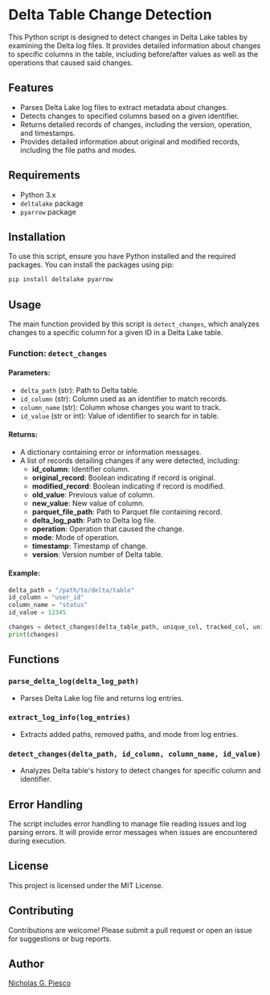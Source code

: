 # Delta Table Change Detection

This Python script is designed to detect changes in Delta Lake tables by examining the Delta log files. It provides detailed information about changes to specific columns in the table, including before/after values as well as the operations that caused said changes.

## Features

- Parses Delta Lake log files to extract metadata about changes.
- Detects changes to specified columns based on a given identifier.
- Returns detailed records of changes, including the version, operation, and timestamps.
- Provides detailed information about original and modified records, including the file paths and modes.

## Requirements

- Python 3.x
- `deltalake` package
- `pyarrow` package

## Installation

To use this script, ensure you have Python installed and the required packages. You can install the packages using pip:

```bash
pip install deltalake pyarrow
```

## Usage

The main function provided by this script is `detect_changes`, which analyzes changes to a specific column for a given ID in a Delta Lake table.

### Function: `detect_changes`

#### Parameters:

- `delta_path` (str): Path to Delta table.
- `id_column` (str): Column used as an identifier to match records.
- `column_name` (str): Column whose changes you want to track.
- `id_value` (str or int): Value of identifier to search for in table.

#### Returns:

- A dictionary containing error or information messages.
- A list of records detailing changes if any were detected, including:
  - **id_column**: Identifier column.
  - **original_record**: Boolean indicating if record is original.
  - **modified_record**: Boolean indicating if record is modified.
  - **old_value**: Previous value of column.
  - **new_value**: New value of column.
  - **parquet_file_path**: Path to Parquet file containing record.
  - **delta_log_path**: Path to Delta log file.
  - **operation**: Operation that caused the change.
  - **mode**: Mode of operation.
  - **timestamp**: Timestamp of change.
  - **version**: Version number of Delta table.

#### Example:

```python
delta_path = "/path/to/delta/table"
id_column = "user_id"
column_name = "status"
id_value = 12345

changes = detect_changes(delta_table_path, unique_col, tracked_col, unique_value)
print(changes)
```

## Functions

### `parse_delta_log(delta_log_path)`

- Parses Delta Lake log file and returns log entries.

### `extract_log_info(log_entries)`

- Extracts added paths, removed paths, and mode from log entries.

### `detect_changes(delta_path, id_column, column_name, id_value)`

- Analyzes Delta table's history to detect changes for specific column and identifier.

## Error Handling

The script includes error handling to manage file reading issues and log parsing errors. It will provide error messages when issues are encountered during execution.

## License

This project is licensed under the MIT License.

## Contributing

Contributions are welcome! Please submit a pull request or open an issue for suggestions or bug reports.

## Author

[Nicholas G. Piesco](https://github.com/npiesco/delta_change_detector)